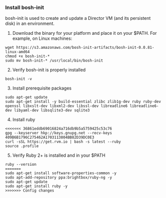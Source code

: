 ### Install bosh-init

bosh-init is used to create and update a Director VM (and its persistent disk) in an environment.

1. Download the binary for your platform and place it on your $PATH. For example, on Linux machines:
```
wget https://s3.amazonaws.com/bosh-init-artifacts/bosh-init-0.0.81-linux-amd64
chmod +x bosh-init-*
sudo mv bosh-init-* /usr/local/bin/bosh-init
```

2. Verify bosh-init is properly installed
```
bosh-init -v
```

3. Install prerequisite packages
```
sudo apt-get update
sudo apt-get install -y build-essential zlibc zlib1g-dev ruby ruby-dev openssl libxslt-dev libxml2-dev libssl-dev libreadline6 libreadline6-dev libyaml-dev libsqlite3-dev sqlite3
```

4. Install ruby
```
<<<<<<< 36861eddb69016824a716db9b5a5759425c53c76
gpg --keyserver hkp://keys.gnupg.net --recv-keys 409B6B1796C275462A1703113804BB82D39DC0E3
curl -sSL https://get.rvm.io | bash -s latest --ruby
source .profile
```

5. Verify Ruby 2+ is installed and in your $PATH
```
ruby --version
=======
sudo apt-get install software-properties-common -y
sudo apt-add-repository ppa:brightbox/ruby-ng -y
sudo apt-get update
sudo apt-get install ruby -y
>>>>>>> Config changes
```
